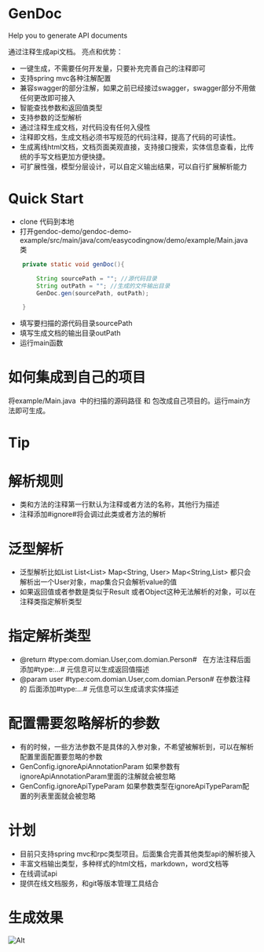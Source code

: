 # GenDoc
Help you to generate API documents

通过注释生成api文档。
亮点和优势：
* 一键生成，不需要任何开发量，只要补充完善自己的注释即可
* 支持spring mvc各种注解配置
* 兼容swagger的部分注解，如果之前已经接过swagger，swagger部分不用做任何更改即可接入
* 智能查找参数和返回值类型
* 支持参数的泛型解析
* 通过注释生成文档，对代码没有任何入侵性
* 注释即文档，生成文档必须书写规范的代码注释，提高了代码的可读性。
* 生成离线html文档，文档页面美观直接，支持接口搜索，实体信息查看，比传统的手写文档更加方便快捷。
* 可扩展性强，模型分层设计，可以自定义输出结果，可以自行扩展解析能力

# Quick Start
* clone 代码到本地
* 打开gendoc-demo/gendoc-demo-example/src/main/java/com/easycodingnow/demo/example/Main.java 类
``` java
    private static void genDoc(){

        String sourcePath = ""; //源代码目录
        String outPath = ""; //生成的文件输出目录
        GenDoc.gen(sourcePath, outPath);

    }
```
* 填写要扫描的源代码目录sourcePath
* 填写生成文档的输出目录outPath
* 运行main函数


# 如何集成到自己的项目
将example/Main.java  中的扫描的源码路径 和 包改成自己项目的。运行main方法即可生成。

# Tip
# 解析规则
* 类和方法的注释第一行默认为注释或者方法的名称，其他行为描述
* 注释添加#ignore#将会调过此类或者方法的解析

# 泛型解析
* 泛型解析比如List<User> List<List<User>>  Map<String, User>  Map<String,List<User>> 都只会解析出一个User对象，map集合只会解析value的值
* 如果返回值或者参数是类似于Result<T> 或者Object这种无法解析的对象，可以在注释类指定解析类型

# 指定解析类型
* @return #type:com.domian.User,com.domian.Person#   在方法注释后面添加#type:...# 元信息可以生成返回值描述
* @param user  #type:com.domian.User,com.domian.Person# 在参数注释的 后面添加#type:...# 元信息可以生成请求实体描述

# 配置需要忽略解析的参数
* 有的时候，一些方法参数不是具体的入参对象，不希望被解析到，可以在解析配置里面配置要忽略的参数
* GenConfig.ignoreApiAnnotationParam  如果参数有ignoreApiAnnotationParam里面的注解就会被忽略
* GenConfig.ignoreApiTypeParam  如果参数类型在ignoreApiTypeParam配置的列表里面就会被忽略



# 计划
* 目前只支持spring mvc和rpc类型项目。后面集合完善其他类型api的解析接入
* 丰富文档输出类型，多种样式的html文档，markdown，word文档等
* 在线调试api
* 提供在线文档服务，和git等版本管理工具结合

# 生成效果
![Alt](https://github.com/easycodingnow/genDoc/blob/master/doc.png)





